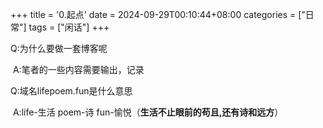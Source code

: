 +++
title = '0.起点'
date = 2024-09-29T00:10:44+08:00
categories = ["日常"]
tags = ["闲话"]
+++



Q:为什么要做一套博客呢

​	A:笔者的一些内容需要输出，记录

Q:域名lifepoem.fun是什么意思

​	A:life-生活 poem-诗 fun-愉悦（**生活不止眼前的苟且,还有诗和远方**）

